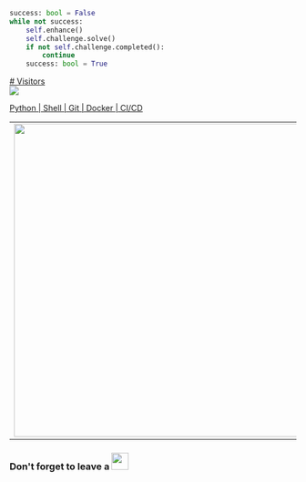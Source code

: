 ```python
success: bool = False
while not success:
    self.enhance()
    self.challenge.solve()
    if not self.challenge.completed():
        continue
    success: bool = True
```

<a href="https://profile-counter.glitch.me/vyahello/count.svg"><p align="left"> # Visitors<br> <img src="https://profile-counter.glitch.me/vyahello/count.svg" /></a>

<a href="https://sourcerer.io/vyahello" title="code breakdown">Python | Shell | Git | Docker | CI/CD</a>

<center>
  <table>
  <tr>
      <td><img width="550px" align="left" src="https://github-readme-stats.vercel.app/api?username=vyahello&show_icons=true&hide_border=true&count_private=true&layout=compact" /></td>
      <td><img width="550px" align="left" src="https://github-readme-stats.vercel.app/api/top-langs/?username=vyahello&hide=html&layout=compact" /></td>
  </tr>   
</table>
</center>

<h3> Don't forget to leave a <img src="https://media.giphy.com/media/C4b6GwFKbYxK8/giphy.gif" width="30px"> </h3>

